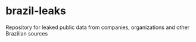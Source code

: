 # brazil-leaks
Repository for leaked public data from companies, organizations and other Brazilian sources
